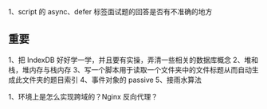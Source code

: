 1、script 的 async、defer 标签面试题的回答是否有不准确的地方

## 重要

1、把 IndexDB 好好学一学，并且要有实操，弄清一些相关的数据库概念
2、堆和栈，堆内存与栈内存
3、写一个脚本用于读取一个文件夹中的文件标题从而自动生成此文件夹的题目索引
4、事件对象的 passive
5、接雨水算法


1、环境上是怎么实现跨域的？Nginx 反向代理？